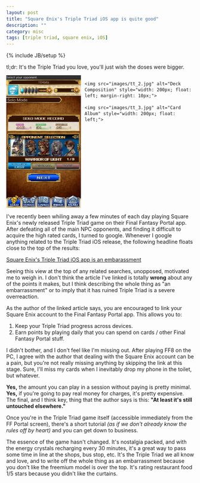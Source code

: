 ```yaml
---
layout: post
title: "Square Enix's Triple Triad iOS app is quite good"
description: ""
category: misc
tags: [triple triad, square enix, iOS]
---
```

{% include JB/setup %}

tl;dr: It's the Triple Triad you love, you'll just wish the doses were bigger.

<div style="display: block; overflow: hidden;">
	<img src="images/tt_1.jpg" alt="Opponent Selection" style="width: 200px; float: left; margin-right: 10px;">

	<img src="images/tt_2.jpg" alt="Deck Composition" style="width: 200px; float: left; margin-right: 10px;">

	<img src="images/tt_3.jpg" alt="Card Album" style="width: 200px; float: left;">
</div>

I've recently been whiling away a few minutes of each day playing Square Enix's newly released Triple Triad game on their Final Fantasy Portal app. After defeating all of the main NPC opponents, and finding it difficult to acquire the high rated cards, I turned to google. Whenever I google anything related to the Triple Triad iOS release, the following headline floats close to the top of the results:

[Square Enix's Triple Triad iOS app is an embarassment](http://www.destructoid.com/square-enix-s-triple-triad-ios-app-is-an-embarassment-307331.phtml)

Seeing this view at the top of any related searches, unopposed, motivated me to weigh in. I don't think the article I've linked is totally **wrong** about any of the points it makes, but I think describing the whole thing as "an embarrassment" or to imply that it has ruined Triple Triad is a severe overreaction.

As the author of the linked article says, you are encouraged to link your Square Enix account to the Final Fantasy Portal app. This allows you to:

  1. Keep your Triple Triad progress across devices.
  2. Earn points by playing daily that you can spend on cards / other Final Fantasy Portal stuff.

I didn't bother, and I don't feel like I'm missing out. After playing FF8 on the PC, I agree with the author that dealing with the Square Enix account can be a pain, but you're not really missing anything by skipping the link at this stage. Sure, I'll miss my cards when I inevitably drop my phone in the toilet, but whatever.

**Yes,** the amount you can play in a session without paying is pretty minimal. **Yes,** if you're going to pay real money for charges, it's pretty expensive. The final, and I think key, thing that the author says is this: **"At least it's still untouched elsewhere."**

Once you're in the Triple Triad game itself (accessible immediately from the FF Portal screen), there's a short tutorial *(as if we don't already know the rules off by heart)* and you can get down to business.

The essence of the game hasn't changed. It's nostalgia packed, and with the energy crystals recharging every 30 minutes, it's a great way to pass some time in line at the shops, bus stop, etc. It's the Triple Triad we all know and love, and to write off the whole thing as an embarrassment because you don't like the freemium model is over the top. It's rating restaurant food 1/5 stars because you didn't like the curtains.